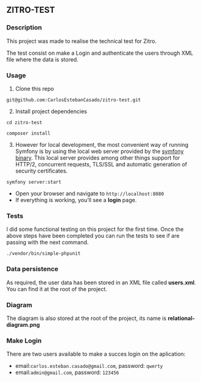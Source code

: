 ## ZITRO-TEST

### Description
This project was made to realise the technical test for Zitro.

The test consist on make a Login and authenticate the users through XML file where the data is stored.

### Usage
1. Clone this repo

`git@github.com:CarlosEstebanCasado/zitro-test.git`

2. Install project dependencies

`cd zitro-test`

`composer install`

3. However for local development, the most convenient way of running Symfony is by using the local web server provided by the [symfony binary](https://symfony.com/doc/current/setup/symfony_server.html). This local server provides among other things support for HTTP/2, concurrent requests, TLS/SSL and automatic generation of security certificates.

`symfony server:start`

- Open your browser and navigate to `http://localhost:8080`
- If everything is working, you’ll see a **login** page. 

### Tests
I did some functional testing on this project for the first time. Once the above steps have been completed you can run the tests to see if are passing with the next command.

`./vendor/bin/simple-phpunit`

### Data persistence
As required, the user data has been stored in an XML file called **users.xml**. You can find it at the root of the project.

### Diagram
The diagram is also stored at the root of the project, its name is **relational-diagram.png**

### Make Login
There are two users available to make a succes login on the aplication:
- email:`carlos.esteban.casado@gmail.com`, password: `qwerty`
- email:`admin@gmail.com`, password: `123456` 